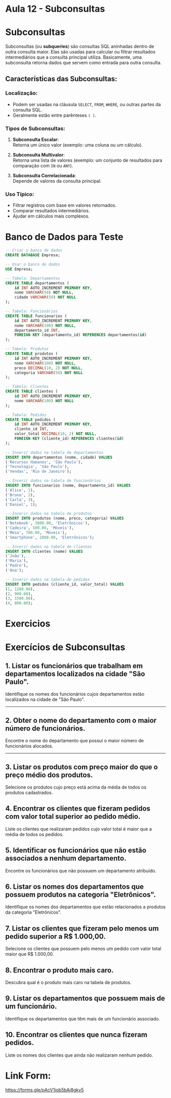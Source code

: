 # Aula 12 - Subconsultas

# Subconsultas

Subconsultas (ou **subqueries**) são consultas SQL aninhadas dentro de outra consulta maior. Elas são usadas para calcular ou filtrar resultados intermediários que a consulta principal utiliza. Basicamente, uma subconsulta retorna dados que servem como entrada para outra consulta.

## Características das Subconsultas:

### Localização:
- Podem ser usadas na cláusula `SELECT`, `FROM`, `WHERE`, ou outras partes da consulta SQL.
- Geralmente estão entre parênteses `( )`.

### Tipos de Subconsultas:
1. **Subconsulta Escalar**:  
   Retorna um único valor (exemplo: uma coluna ou um cálculo).

2. **Subconsulta Multivalor**:  
   Retorna uma lista de valores (exemplo: um conjunto de resultados para comparação com `IN` ou `ANY`).

3. **Subconsulta Correlacionada**:  
   Depende de valores da consulta principal.

### Uso Típico:
- Filtrar registros com base em valores retornados.
- Comparar resultados intermediários.
- Ajudar em cálculos mais complexos.


# Banco de Dados para Teste

```sql
-- Criar o banco de dados
CREATE DATABASE Empresa;

-- Usar o banco de dados
USE Empresa;

-- Tabela: Departamentos
CREATE TABLE departamentos (
    id INT AUTO_INCREMENT PRIMARY KEY,
    nome VARCHAR(50) NOT NULL,
    cidade VARCHAR(50) NOT NULL
);

-- Tabela: Funcionários
CREATE TABLE funcionarios (
    id INT AUTO_INCREMENT PRIMARY KEY,
    nome VARCHAR(100) NOT NULL,
    departamento_id INT,
    FOREIGN KEY (departamento_id) REFERENCES departamentos(id)
);

-- Tabela: Produtos
CREATE TABLE produtos (
    id INT AUTO_INCREMENT PRIMARY KEY,
    nome VARCHAR(100) NOT NULL,
    preco DECIMAL(10, 2) NOT NULL,
    categoria VARCHAR(50) NOT NULL
);

-- Tabela: Clientes
CREATE TABLE clientes (
    id INT AUTO_INCREMENT PRIMARY KEY,
    nome VARCHAR(100) NOT NULL
);

-- Tabela: Pedidos
CREATE TABLE pedidos (
    id INT AUTO_INCREMENT PRIMARY KEY,
    cliente_id INT,
    valor_total DECIMAL(10, 2) NOT NULL,
    FOREIGN KEY (cliente_id) REFERENCES clientes(id)
);

-- Inserir dados na tabela de departamentos
INSERT INTO departamentos (nome, cidade) VALUES
('Recursos Humanos', 'São Paulo'),
('Tecnologia', 'São Paulo'),
('Vendas', 'Rio de Janeiro');

-- Inserir dados na tabela de funcionários
INSERT INTO funcionarios (nome, departamento_id) VALUES
('Alice', 1),
('Bruno', 2),
('Carla', 3),
('Daniel', 1);

-- Inserir dados na tabela de produtos
INSERT INTO produtos (nome, preco, categoria) VALUES
('Notebook', 3000.00, 'Eletrônicos'),
('Cadeira', 500.00, 'Móveis'),
('Mesa', 700.00, 'Móveis'),
('Smartphone', 2000.00, 'Eletrônicos');

-- Inserir dados na tabela de clientes
INSERT INTO clientes (nome) VALUES
('João'),
('Maria'),
('Pedro'),
('Ana');

-- Inserir dados na tabela de pedidos
INSERT INTO pedidos (cliente_id, valor_total) VALUES
(1, 1200.00),
(2, 900.00),
(3, 1500.00),
(4, 800.00);
```

# Exercicios

# Exercícios de Subconsultas

## **1. Listar os funcionários que trabalham em departamentos localizados na cidade "São Paulo".**  
Identifique os nomes dos funcionários cujos departamentos estão localizados na cidade de "São Paulo".

---
<!-- ```sql
SELECT nome 
FROM funcionarios 
WHERE departamento_id IN (
    SELECT id 
    FROM departamentos 
    WHERE cidade = 'São Paulo'
);
``` -->

## **2. Obter o nome do departamento com o maior número de funcionários.**  
Encontre o nome do departamento que possui o maior número de funcionários alocados.

---
<!-- ```sql
SELECT nome 
FROM departamentos 
WHERE id = (
    SELECT departamento_id 
    FROM funcionarios 
    GROUP BY departamento_id 
    ORDER BY COUNT(*) DESC 
    LIMIT 1
);

``` -->

## **3. Listar os produtos com preço maior do que o preço médio dos produtos.**  
Selecione os produtos cujo preço está acima da média de todos os produtos cadastrados.
<!-- ```sql
SELECT nome 
FROM produtos 
WHERE preco > (
    SELECT AVG(preco) 
    FROM produtos
);
``` -->



## **4. Encontrar os clientes que fizeram pedidos com valor total superior ao pedido médio.**  
Liste os clientes que realizaram pedidos cujo valor total é maior que a média de todos os pedidos.
<!-- ```sql
SELECT nome 
FROM clientes 
WHERE id IN (
    SELECT cliente_id 
    FROM pedidos 
    WHERE valor_total > (
        SELECT AVG(valor_total) 
        FROM pedidos
    )
);
``` -->

## **5. Identificar os funcionários que não estão associados a nenhum departamento.**  
Encontre os funcionários que não possuem um departamento atribuído.
<!-- 
```sql
SELECT nome 
FROM funcionarios 
WHERE departamento_id NOT IN (
    SELECT id 
    FROM departamentos
);
``` -->

## **6. Listar os nomes dos departamentos que possuem produtos na categoria "Eletrônicos".**  
Identifique os nomes dos departamentos que estão relacionados a produtos da categoria "Eletrônicos".

<!-- ```sql
SELECT DISTINCT d.nome 
FROM departamentos d 
WHERE d.id IN (
    SELECT f.departamento_id 
    FROM funcionarios f 
    JOIN produtos p ON f.id = p.id 
    WHERE p.categoria = 'Eletrônicos'
);
``` -->

## **7. Listar os clientes que fizeram pelo menos um pedido superior a R$ 1.000,00.**  
Selecione os clientes que possuem pelo menos um pedido com valor total maior que R$ 1.000,00.

<!-- ```sql
SELECT nome 
FROM clientes 
WHERE id IN (
    SELECT cliente_id 
    FROM pedidos 
    WHERE valor_total > 1000.00
);
``` -->

## **8. Encontrar o produto mais caro.**  
Descubra qual é o produto mais caro na tabela de produtos.

<!-- ```sql
SELECT nome 
FROM produtos 
WHERE preco = (
    SELECT MAX(preco) 
    FROM produtos
);
``` -->

## **9. Listar os departamentos que possuem mais de um funcionário.**  
Identifique os departamentos que têm mais de um funcionário associado.
<!-- 
```sql
SELECT nome 
FROM departamentos 
WHERE id IN (
    SELECT departamento_id 
    FROM funcionarios 
    GROUP BY departamento_id 
    HAVING COUNT(*) > 1
);
``` -->

## **10. Encontrar os clientes que nunca fizeram pedidos.**  
Liste os nomes dos clientes que ainda não realizaram nenhum pedido.
<!-- ```sql
SELECT nome 
FROM clientes 
WHERE id NOT IN (
    SELECT cliente_id 
    FROM pedidos
);
``` -->



# Link Form:
https://forms.gle/pAcV1iob5bAj8gkv5

